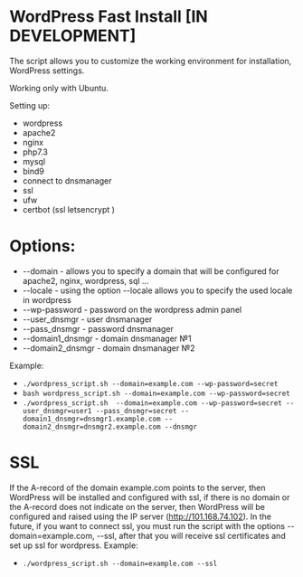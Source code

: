 # WordPress Fast Install [IN DEVELOPMENT]

  The script allows you to customize the working environment for installation, WordPress settings.

Working only with Ubuntu.

Setting up:
- wordpress
- apache2
- nginx
- php7.3
- mysql
- bind9
- connect to dnsmanager
- ssl
- ufw
- certbot (ssl letsencrypt )

# Options:
- --domain - allows you to specify a domain that will be configured for apache2, nginx, wordpress, sql ...
- --locale - using the option --locale allows you to specify the used locale in wordpress
- --wp-password - password on the wordpress admin panel
- --user_dnsmgr - user dnsmanager
- --pass_dnsmgr - password dnsmanager 
- --domain1_dnsmgr - domain dnsmanager №1
- --domain2_dnsmgr - domain dnsmanager №2

Example:
- `./wordpress_script.sh --domain=example.com --wp-password=secret`
- `bash wordpress_script.sh --domain=example.com --wp-password=secret` 
- `./wordpress_script.sh  --domain=example.com --wp-password=secret --user_dnsmgr=user1 --pass_dnsmgr=secret --domain1_dnsmgr=dnsmgr1.example.com --domain2_dnsmgr=dnsmgr2.example.com --dnsmgr`

# SSL 

  If the A-record of the domain example.com points to the server, then WordPress will be installed and configured with ssl, if there is no domain or the A-record does not indicate on the server, then WordPress will be configured and raised using the IP server (http://101.168.74.102). In the future, if you want to connect ssl, you must run the script with the options --domain=example.com, --ssl, after that you will receive ssl certificates and set up ssl for wordpress.
  Example:

- `./wordpress_script.sh --domain=example.com --ssl`








